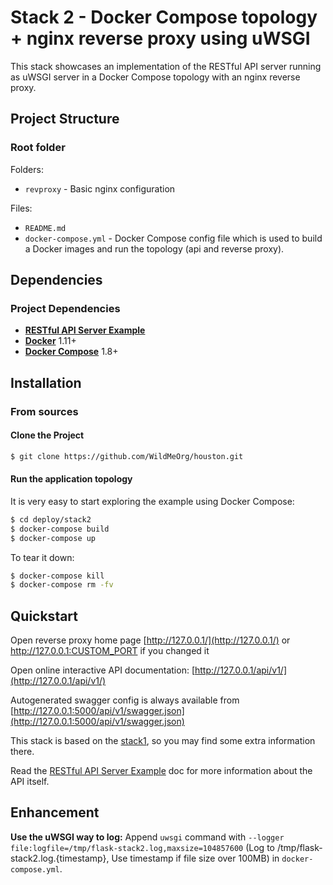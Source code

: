 Stack 2 - Docker Compose topology + nginx reverse proxy using uWSGI
===================================================================

This stack showcases an implementation of the RESTful API server running as
uWSGI server in a Docker Compose topology with an nginx reverse proxy.

Project Structure
-----------------

### Root folder

Folders:

* `revproxy` - Basic nginx configuration

Files:

* `README.md`
* `docker-compose.yml` - Docker Compose config file which is used to build a Docker
  images and run the topology (api and reverse proxy).


Dependencies
------------

### Project Dependencies

* [**RESTful API Server Example**](../../api/)
* [**Docker**](https://www.docker.com/) 1.11+
* [**Docker Compose**](https://docs.docker.com/compose/overview/) 1.8+


Installation
------------

### From sources

#### Clone the Project

```bash
$ git clone https://github.com/WildMeOrg/houston.git
```

#### Run the application topology

It is very easy to start exploring the example using Docker Compose:

```bash
$ cd deploy/stack2
$ docker-compose build
$ docker-compose up
```

To tear it down:

```bash
$ docker-compose kill
$ docker-compose rm -fv
```

Quickstart
----------

Open reverse proxy home page
[http://127.0.0.1/](http://127.0.0.1/) or http://127.0.0.1:CUSTOM_PORT if you changed it

Open online interactive API documentation:
[http://127.0.0.1/api/v1/](http://127.0.0.1/api/v1/)

Autogenerated swagger config is always available from
[http://127.0.0.1:5000/api/v1/swagger.json](http://127.0.0.1:5000/api/v1/swagger.json)

This stack is based on the [stack1](../stack1/), so you may find some extra information there.

Read the [RESTful API Server Example](../../api/) doc for more information about the API itself.

Enhancement
----------

**Use the uWSGI way to log:** Append `uwsgi` command with `--logger file:logfile=/tmp/flask-stack2.log,maxsize=104857600` (Log to /tmp/flask-stack2.log.{timestamp}, Use timestamp if file size over 100MB) in `docker-compose.yml`.
